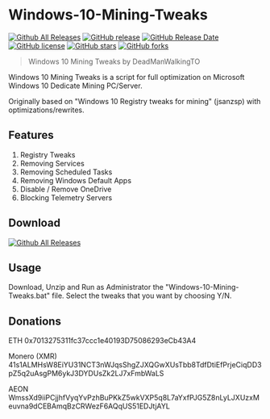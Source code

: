 # Windows-10-Mining-Tweaks
[![Github All Releases](https://img.shields.io/github/downloads/DeadManWalkingTO/Windows-10-Mining-Tweaks/total.svg)](https://github.com/DeadManWalkingTO/Windows-10-Mining-Tweaks/releases)
[![GitHub release](https://img.shields.io/github/release/DeadManWalkingTO/Windows-10-Mining-Tweaks/all.svg)](https://github.com/DeadManWalkingTO/Windows-10-Mining-Tweaks/releases)
[![GitHub Release Date](https://img.shields.io/github/release-date-pre/DeadManWalkingTO/Windows-10-Mining-Tweaks.svg)](https://github.com/DeadManWalkingTO/Windows-10-Mining-Tweaks/releases)
[![GitHub license](https://img.shields.io/github/license/DeadManWalkingTO/Windows-10-Mining-Tweaks.svg)](https://github.com/DeadManWalkingTO/Windows-10-Mining-Tweaks/blob/master/LICENSE)
[![GitHub stars](https://img.shields.io/github/stars/DeadManWalkingTO/Windows-10-Mining-Tweaks.svg)](https://github.com/DeadManWalkingTO/Windows-10-Mining-Tweaks/stargazers)
[![GitHub forks](https://img.shields.io/github/forks/DeadManWalkingTO/Windows-10-Mining-Tweaks.svg)](https://github.com/DeadManWalkingTO/Windows-10-Mining-Tweaks/network)
> Windows 10 Mining Tweaks by DeadManWalkingTO

Windows 10 Mining Tweaks is a script for full optimization on Microsoft Windows 10 Dedicate Mining PC/Server. 

Originally based on "Windows 10 Registry tweaks for mining" (jsanzsp) with optimizations/rewrites.

## Features
1. Registry Tweaks
2. Removing Services
3. Removing Scheduled Tasks
4. Removing Windows Default Apps
5. Disable / Remove OneDrive
6. Blocking Telemetry Servers

## Download
[![Github All Releases](https://img.shields.io/github/downloads/DeadManWalkingTO/Windows-10-Mining-Tweaks/total.svg)](https://github.com/DeadManWalkingTO/Windows-10-Mining-Tweaks/releases)

## Usage
Download, Unzip and Run as Administrator the "Windows-10-Mining-Tweaks.bat" file.
Select the tweaks that you want by choosing Y/N.

## Donations

ETH
0x7013275311fc37ccc1e40193D75086293eCb43A4

Monero (XMR)
41s1ALMHsW8EiYU31NCT3nWJqsShgZJXQGwXUsTbb8TdfDtiEfPrjeCiqDD3pZ5q2uAsgPM6ykJ3DYDUsZk2LJ7xFmbWaLS

AEON
WmssXd9iiPCjjhfVyqYvPzhBuPKkZ5wkVXP5q8L7aYxfPJG5Z8nLyLJXUzxMeuvna9dCEBAmqBzCRWezF6AQqUS51EDJtjAYL
